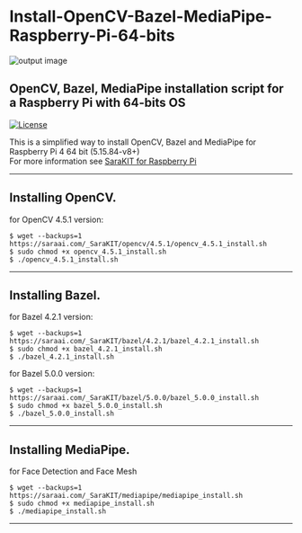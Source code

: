 # Install-OpenCV-Bazel-MediaPipe-Raspberry-Pi-64-bits
![output image]( https://sarakit.saraai.com/images/_mainboard/SaraKIT_MainboardBig.png )

## OpenCV, Bazel, MediaPipe installation script for a Raspberry Pi with 64-bits OS

[![License](https://img.shields.io/badge/license-Apache%202-blue)](https://opensource.org/licenses/Apache-2.0)<br/>

This is a simplified way to install OpenCV, Bazel and MediaPipe for Raspberry Pi 4 64 bit (5.15.84-v8+)<br/>
For more information see [SaraKIT for Raspberry Pi](https://sarakit.saraai.com/getting-started/software)

------------

## Installing OpenCV.
for OpenCV 4.5.1 version:
```
$ wget --backups=1 https://saraai.com/_SaraKIT/opencv/4.5.1/opencv_4.5.1_install.sh
$ sudo chmod +x opencv_4.5.1_install.sh
$ ./opencv_4.5.1_install.sh

```
------------

## Installing Bazel.
for Bazel 4.2.1 version:
```
$ wget --backups=1 https://saraai.com/_SaraKIT/bazel/4.2.1/bazel_4.2.1_install.sh
$ sudo chmod +x bazel_4.2.1_install.sh
$ ./bazel_4.2.1_install.sh

```
for Bazel 5.0.0 version:
```
$ wget --backups=1 https://saraai.com/_SaraKIT/bazel/5.0.0/bazel_5.0.0_install.sh
$ sudo chmod +x bazel_5.0.0_install.sh
$ ./bazel_5.0.0_install.sh

```

------------

## Installing MediaPipe.
for Face Detection and Face Mesh
```
$ wget --backups=1 https://saraai.com/_SaraKIT/mediapipe/mediapipe_install.sh
$ sudo chmod +x mediapipe_install.sh
$ ./mediapipe_install.sh

```
------------
